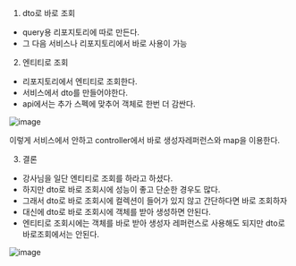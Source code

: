 1. dto로 바로 조회

  - query용 리포지토리에 따로 만든다.
  - 그 다음 서비스나 리포지토리에서 바로 사용이 가능

2. 엔티티로 조회

  - 리포지토리에서 엔티티로 조회한다.
  - 서비스에서 dto를 만들어야한다.
  - api에서는 추가 스펙에 맞추어 객체로 한번 더 감싼다.

![image](https://user-images.githubusercontent.com/108928206/195084249-d7a802bb-195a-48bd-b185-a31e1d1d9f6b.png)

이렇게 서비스에서 안하고 controller에서 바로 생성자레퍼런스와 map을 이용한다.

3. 결론

  - 강사님을 일단 엔티티로 조회를 하라고 하셨다.
  - 하지만 dto로 바로 조회시에 성능이 좋고 단순한 경우도 많다.
  - 그래서 dto로 바로 조회시에 컬렉션이 들어가 있지 않고 간단하다면 바로 조회하자
  - 대신에 dto로 바로 조회시에 객체를 받아 생성하면 안된다.
  - 엔티티로 조회시에는 객체를 바로 받아 생성자 레퍼런스로 사용해도 되지만 dto로 바로조회에서는 안된다.

![image](https://user-images.githubusercontent.com/108928206/195085198-cae782b6-24f4-4b50-84c5-f0ec53b9192b.png)

